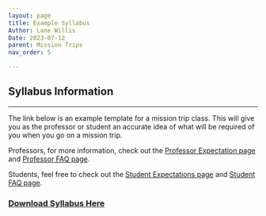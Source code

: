 ```yaml
---
layout: page
title: Example Syllabus
Author: Lane Willis
Date: 2023-07-12
parent: Mission Trips
nav_order: 5

---
```


## Syllabus Information

---

The link below is an example template for a mission trip class. This will give you as the professor or student an accurate idea of what will be required of you when you go on a mission trip.

Professors, for more information, check out the [Professor Expectation page](/missions-center/mission-trips/professor-expectations.html) and [Professor FAQ page](/missions-center/mission-trips/professor-faq.html).

Students, feel free to check out the [Student Expectations page](missions-center/mission-trips/student-expectations.html) and [Student FAQ page](missions-center/mission-trips/student-faq.html).

### [Download Syllabus Here](/missions-center/files/Mission%20Trip%20Syllabus%20Template.pdf)